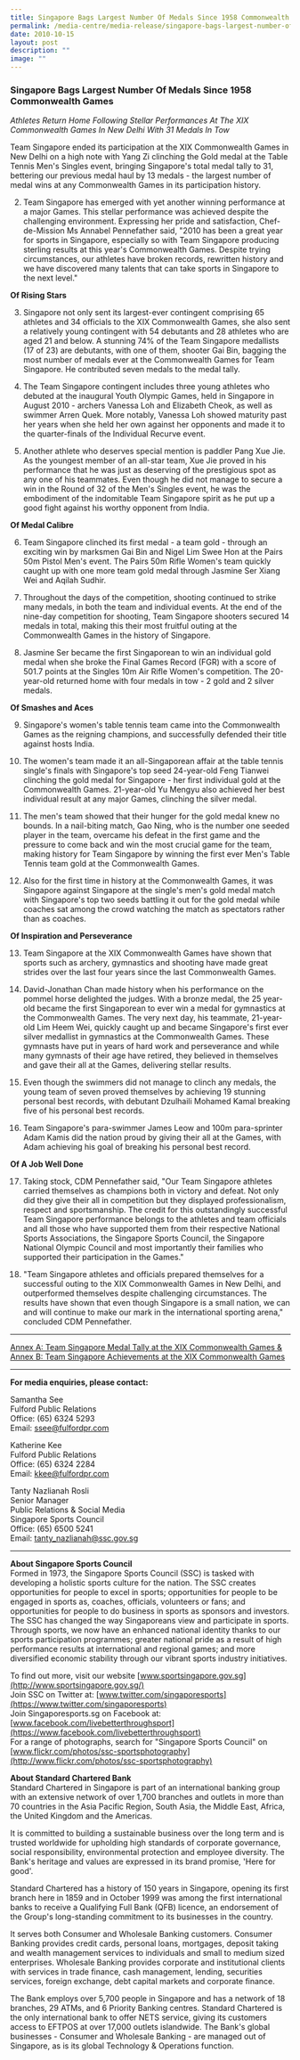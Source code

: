 ```yaml
---
title: Singapore Bags Largest Number Of Medals Since 1958 Commonwealth Games
permalink: /media-centre/media-release/singapore-bags-largest-number-of-medals-since-1958-commonwealth-games/
date: 2010-10-15
layout: post
description: ""
image: ""
---
```

### **Singapore Bags Largest Number Of Medals Since 1958 Commonwealth Games**

_Athletes Return Home Following Stellar Performances At The XIX Commonwealth Games In New Delhi With 31 Medals In Tow_

Team Singapore ended its participation at the XIX Commonwealth Games in New Delhi on a high note with Yang Zi clinching the Gold medal at the Table Tennis Men's Singles event, bringing Singapore's total medal tally to 31, bettering our previous medal haul by 13 medals - the largest number of medal wins at any Commonwealth Games in its participation history.

2. Team Singapore has emerged with yet another winning performance at a major Games. This stellar performance was achieved despite the challenging environment. Expressing her pride and satisfaction, Chef-de-Mission Ms Annabel Pennefather said, "2010 has been a great year for sports in Singapore, especially so with Team Singapore producing sterling results at this year's Commonwealth Games. Despite trying circumstances, our athletes have broken records, rewritten history and we have discovered many talents that can take sports in Singapore to the next level."

**Of Rising Stars**

3. Singapore not only sent its largest-ever contingent comprising 65 athletes and 34 officials to the XIX Commonwealth Games, she also sent a relatively young contingent with 54 debutants and 28 athletes who are aged 21 and below. A stunning 74% of the Team Singapore medallists (17 of 23) are debutants, with one of them, shooter Gai Bin, bagging the most number of medals ever at the Commonwealth Games for Team Singapore. He contributed seven medals to the medal tally.

4. The Team Singapore contingent includes three young athletes who debuted at the inaugural Youth Olympic Games, held in Singapore in August 2010 - archers Vanessa Loh and Elizabeth Cheok, as well as swimmer Arren Quek. More notably, Vanessa Loh showed maturity past her years when she held her own against her opponents and made it to the quarter-finals of the Individual Recurve event.

5. Another athlete who deserves special mention is paddler Pang Xue Jie. As the youngest member of an all-star team, Xue Jie proved in his performance that he was just as deserving of the prestigious spot as any one of his teammates. Even though he did not manage to secure a win in the Round of 32 of the Men's Singles event, he was the embodiment of the indomitable Team Singapore spirit as he put up a good fight against his worthy opponent from India.

**Of Medal Calibre**

6. Team Singapore clinched its first medal - a team gold - through an exciting win by marksmen Gai Bin and Nigel Lim Swee Hon at the Pairs 50m Pistol Men's event. The Pairs 50m Rifle Women's team quickly caught up with one more team gold medal through Jasmine Ser Xiang Wei and Aqilah Sudhir.

7. Throughout the days of the competition, shooting continued to strike many medals, in both the team and individual events. At the end of the nine-day competition for shooting, Team Singapore shooters secured 14 medals in total, making this their most fruitful outing at the Commonwealth Games in the history of Singapore.

8. Jasmine Ser became the first Singaporean to win an individual gold medal when she broke the Final Games Record (FGR) with a score of 501.7 points at the Singles 10m Air Rifle Women's competition. The 20-year-old returned home with four medals in tow - 2 gold and 2 silver medals.

**Of Smashes and Aces**

9. Singapore's women's table tennis team came into the Commonwealth Games as the reigning champions, and successfully defended their title against hosts India.

10. The women's team made it an all-Singaporean affair at the table tennis single's finals with Singapore's top seed 24-year-old Feng Tianwei clinching the gold medal for Singapore - her first individual gold at the Commonwealth Games. 21-year-old Yu Mengyu also achieved her best individual result at any major Games, clinching the silver medal.

11. The men's team showed that their hunger for the gold medal knew no bounds. In a nail-biting match, Gao Ning, who is the number one seeded player in the team, overcame his defeat in the first game and the pressure to come back and win the most crucial game for the team, making history for Team Singapore by winning the first ever Men's Table Tennis team gold at the Commonwealth Games.

12. Also for the first time in history at the Commonwealth Games, it was Singapore against Singapore at the single's men's gold medal match with Singapore's top two seeds battling it out for the gold medal while coaches sat among the crowd watching the match as spectators rather than as coaches.

**Of Inspiration and Perseverance**

13. Team Singapore at the XIX Commonwealth Games have shown that sports such as archery, gymnastics and shooting have made great strides over the last four years since the last Commonwealth Games.

14. David-Jonathan Chan made history when his performance on the pommel horse delighted the judges. With a bronze medal, the 25 year-old became the first Singaporean to ever win a medal for gymnastics at the Commonwealth Games. The very next day, his teammate, 21-year-old Lim Heem Wei, quickly caught up and became Singapore's first ever silver medallist in gymnastics at the Commonwealth Games. These gymnasts have put in years of hard work and perseverance and while many gymnasts of their age have retired, they believed in themselves and gave their all at the Games, delivering stellar results.

15. Even though the swimmers did not manage to clinch any medals, the young team of seven proved themselves by achieving 19 stunning personal best records, with debutant Dzulhaili Mohamed Kamal breaking five of his personal best records.

16. Team Singapore's para-swimmer James Leow and 100m para-sprinter Adam Kamis did the nation proud by giving their all at the Games, with Adam achieving his goal of breaking his personal best record.

**Of A Job Well Done**

17. Taking stock, CDM Pennefather said, "Our Team Singapore athletes carried themselves as champions both in victory and defeat. Not only did they give their all in competition but they displayed professionalism, respect and sportsmanship. The credit for this outstandingly successful Team Singapore performance belongs to the athletes and team officials and all those who have supported them from their respective National Sports Associations, the Singapore Sports Council, the Singapore National Olympic Council and most importantly their families who supported their participation in the Games."

18. "Team Singapore athletes and officials prepared themselves for a successful outing to the XIX Commonwealth Games in New Delhi, and outperformed themselves despite challenging circumstances. The results have shown that even though Singapore is a small nation, we can and will continue to make our mark in the international sporting arena," concluded CDM Pennefather.

---

[Annex A: Team Singapore Medal Tally at the XIX Commonwealth Games & Annex B: Team Singapore Achievements at the XIX Commonwealth Games](/files/Media%20Centre/Media%20Release/2010/October/Annex%20A%20&%20B.pdf)

---

**For media enquiries, please contact:**
<br>

Samantha See<br>
Fulford Public Relations<br>
Office: (65) 6324 5293<br>
Email: [ssee@fulfordpr.com](mailto:ssee@fulfordpr.com)

Katherine Kee<br>
Fulford Public Relations<br>
Office: (65) 6324 2284<br>
Email: [kkee@fulfordpr.com](mailto:kkee@fulfordpr.com)

Tanty Nazlianah Rosli<br>
Senior Manager<br>
Public Relations & Social Media<br>
Singapore Sports Council<br>
Office: (65) 6500 5241<br>
Email: [tanty_nazlianah@ssc.gov.sg](mailto:tanty_nazlianah@ssc.gov.sg)

---

**About Singapore Sports Council**<br>
Formed in 1973, the Singapore Sports Council (SSC) is tasked with developing a holistic sports culture for the nation. The SSC creates opportunities for people to excel in sports; opportunities for people to be engaged in sports as, coaches, officials, volunteers or fans; and opportunities for people to do business in sports as sponsors and investors. The SSC has changed the way Singaporeans view and participate in sports. Through sports, we now have an enhanced national identity thanks to our sports participation programmes; greater national pride as a result of high performance results at international and regional games; and more diversified economic stability through our vibrant sports industry initiatives.

To find out more, visit our website [www.sportsingapore.gov.sg](http://www.sportsingapore.gov.sg/)
<br>
Join SSC on Twitter at: [www.twitter.com/singaporesports](https://www.twitter.com/singaporesports)
<br>
Join Singaporesports.sg on Facebook at: [www.facebook.com/livebetterthroughsport](https://www.facebook.com/livebetterthroughsport)
<br>
For a range of photographs, search for "Singapore Sports Council" on [www.flickr.com/photos/ssc-sportsphotography](http://www.flickr.com/photos/ssc-sportsphotography)

**About Standard Chartered Bank**<br>
Standard Chartered in Singapore is part of an international banking group with an extensive network of over 1,700 branches and outlets in more than 70 countries in the Asia Pacific Region, South Asia, the Middle East, Africa, the United Kingdom and the Americas.

It is committed to building a sustainable business over the long term and is trusted worldwide for upholding high standards of corporate governance, social responsibility, environmental protection and employee diversity. The Bank's heritage and values are expressed in its brand promise, 'Here for good'.

Standard Chartered has a history of 150 years in Singapore, opening its first branch here in 1859 and in October 1999 was among the first international banks to receive a Qualifying Full Bank (QFB) licence, an endorsement of the Group's long-standing commitment to its businesses in the country.

It serves both Consumer and Wholesale Banking customers. Consumer Banking provides credit cards, personal loans, mortgages, deposit taking and wealth management services to individuals and small to medium sized enterprises. Wholesale Banking provides corporate and institutional clients with services in trade finance, cash management, lending, securities services, foreign exchange, debt capital markets and corporate finance.

The Bank employs over 5,700 people in Singapore and has a network of 18 branches, 29 ATMs, and 6 Priority Banking centres. Standard Chartered is the only international bank to offer NETS service, giving its customers access to EFTPOS at over 17,000 outlets islandwide. The Bank's global businesses - Consumer and Wholesale Banking - are managed out of Singapore, as is its global Technology & Operations function.